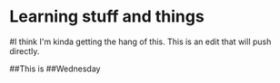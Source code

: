 # Learning stuff and things
#I think I'm kinda getting the hang of this. This is an edit that will push directly.


##This is 
##Wednesday
